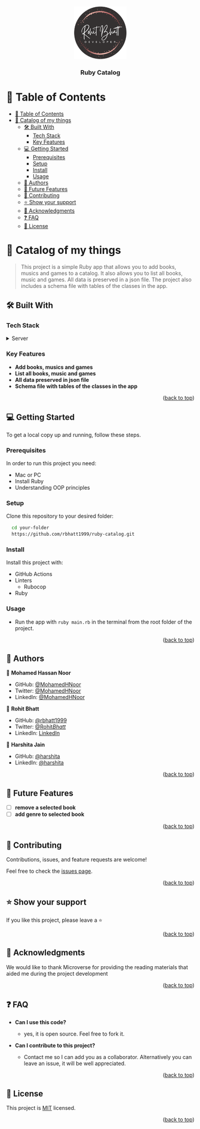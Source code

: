 <a name="readme-top"></a>
<div align="center">

  <img src="https://github.com/rbhatt1999/rbhatt1999/blob/bd8bb27a9814ab74d6f920a1027494a65610a24d/logo.png" alt="logo" width="140"  height="auto" />
  <br/>

  <h3><b>Ruby Catalog</b></h3>
</div>

# 📗 Table of Contents

- [📗 Table of Contents](#-table-of-contents)
- [📖 Catalog of my things ](#-catalog-of-my-things-)
  - [🛠 Built With ](#-built-with-)
    - [Tech Stack ](#tech-stack-)
    - [Key Features ](#key-features-)
  - [💻 Getting Started ](#-getting-started-)
    - [Prerequisites](#prerequisites)
    - [Setup](#setup)
    - [Install](#install)
    - [Usage](#usage)
  - [👥 Authors ](#-authors-)
  - [🔭 Future Features ](#-future-features-)
  - [🤝 Contributing ](#-contributing-)
  - [⭐️ Show your support ](#️-show-your-support-)
  - [🙏 Acknowledgments ](#-acknowledgments-)
  - [❓ FAQ ](#-faq-)
  - [📝 License ](#-license-)

<!-- PROJECT DESCRIPTION -->

# 📖 Catalog of my things <a name="about-project"></a>

> This project is a simple Ruby app that allows you to add books, musics and games to a catalog. It also allows you to list all books, music and games. All data is preserved in a json file. The project also includes a schema file with tables of the classes in the app.

## 🛠 Built With <a name="built-with"></a>

### Tech Stack <a name="tech-stack"></a>

<details>
  <summary>Server</summary>
  <ul>
    <li><a href="">Ruby</a></li>
  </ul>
</details>

<!-- Features -->

### Key Features <a name="key-features"></a>

- **Add books, musics and games**
- **List all books, music and games**
- **All data preserved in json file**
- **Schema file with tables of the classes in the app**

<p align="right">(<a href="#readme-top">back to top</a>)</p>

## 💻 Getting Started <a name="getting-started"></a>

To get a local copy up and running, follow these steps.

### Prerequisites

In order to run this project you need:

- Mac or PC
- Install Ruby
- Understanding OOP principles

### Setup

Clone this repository to your desired folder:

```sh
  cd your-folder
  https://github.com/rbhatt1999/ruby-catalog.git
```

### Install

Install this project with:

- GitHub Actions
- Linters
  - Rubocop
- Ruby

### Usage

- Run the app with `ruby main.rb` in the terminal from the root folder of the project.

<p align="right">(<a href="#readme-top">back to top</a>)</p>

<!-- AUTHORS -->

## 👥 Authors <a name="authors"></a>

👤 **Mohamed Hassan Noor**

- GitHub: [@MohamedHNoor](https://github.com/MohamedHNoor)
- Twitter: [@MohamedHNoor](https://twitter.com/MohamedHNoor)
- LinkedIn: [@MohamedHNoor](https://www.linkedin.com/in/mohamedhnoor/)

👤 **Rohit Bhatt**

- GitHub: [@rbhatt1999](https://github.com/rbhatt1999)
- Twitter: [@Rohit*Bhatt*](https://twitter.com/Rohit_Bhatt_)
- LinkedIn: [LinkedIn](https://www.linkedin.com/in/rohitbhatt-dev/)

👤 **Harshita Jain**

- GitHub: [@harshita](https://github.com/harshitajain06/)
- LinkedIn: [@harshita](https://www.linkedin.com/in/harshitajain06/)

<p align="right">(<a href="#readme-top">back to top</a>)</p>

<!-- FUTURE FEATURES -->

## 🔭 Future Features <a name="future-features"></a>

- [ ] **remove a selected book**
- [ ] **add genre to selected book**

<p align="right">(<a href="#readme-top">back to top</a>)</p>

<!-- CONTRIBUTING -->

## 🤝 Contributing <a name="contributing"></a>

Contributions, issues, and feature requests are welcome!

Feel free to check the [issues page](https://github.com/rbhatt1999/ruby-catalog/issues).

<p align="right">(<a href="#readme-top">back to top</a>)</p>

<!-- SUPPORT -->

## ⭐️ Show your support <a name="support"></a>

If you like this project, please leave a ⭐️

<p align="right">(<a href="#readme-top">back to top</a>)</p>

<!-- ACKNOWLEDGEMENTS -->

## 🙏 Acknowledgments <a name="acknowledgements"></a>

We would like to thank Microverse for providing the reading materials that aided me during the project development

<p align="right">(<a href="#readme-top">back to top</a>)</p>

<!-- FAQ (optional) -->

## ❓ FAQ <a name="faq"></a>

- **Can I use this code?**

  - yes, it is open source. Feel free to fork it.

- **Can I contribute to this project?**

  - Contact me so I can add you as a collaborator. Alternatively you can leave an issue, it will be well appreciated.

<p align="right">(<a href="#readme-top">back to top</a>)</p>

<!-- LICENSE -->

## 📝 License <a name="license"></a>

This project is [MIT](./LICENSE) licensed.
<p align="right">(<a href="#readme-top">back to top</a>)</p>
